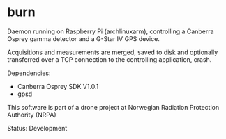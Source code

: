 # burn
Daemon running on Raspberry Pi (archlinuxarm), controlling a Canberra Osprey gamma detector and a G-Star IV GPS device.

Acquisitions and measurements are merged, saved to disk and optionally transferred over a TCP connection to the controlling application, crash.

Dependencies:
- Canberra Osprey SDK V1.0.1
- gpsd

This software is part of a drone project at Norwegian Radiation Protection Authority (NRPA)

Status: Development
